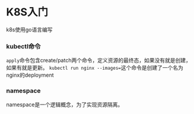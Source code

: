 # K8S入门
k8s使用go语言编写
### kubectl命令
`apply`命令包含create/patch两个命令，定义资源的最终态，如果没有就是创建，如果有就是更新。
`kubectl run nginx --images=`这个命令是创建了一个名为nginx的deployment
### namespace
namespace是一个逻辑概念，为了实现资源隔离。





